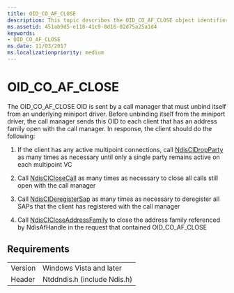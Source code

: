 ```yaml
---
title: OID_CO_AF_CLOSE
description: This topic describes the OID_CO_AF_CLOSE object identifier (OID).
ms.assetid: 451ab9d5-e118-41c9-8d16-02d75a25a1d4
keywords:
- OID_CO_AF_CLOSE
ms.date: 11/03/2017
ms.localizationpriority: medium
---
```


# OID_CO_AF_CLOSE

The OID_CO_AF_CLOSE OID is sent by a call manager that must unbind itself from an underlying miniport driver. Before unbinding itself from the miniport driver, the call manager sends this OID to each client that has an address family open with the call manager. In response, the client should do the following:

1. If the client has any active multipoint connections, call [NdisClDropParty](https://docs.microsoft.com/windows-hardware/drivers/ddi/ndis/nf-ndis-ndiscldropparty) as many times as necessary until only a single party remains active on each multipoint VC

2. Call [NdisClCloseCall](https://docs.microsoft.com/windows-hardware/drivers/ddi/ndis/nf-ndis-ndisclclosecall) as many times as necessary to close all calls still open with the call manager

3. Call [NdisClDeregisterSap](https://docs.microsoft.com/windows-hardware/drivers/ddi/ndis/nf-ndis-ndisclderegistersap) as many times as necessary to deregister all SAPs that the client has registered with the call manager

4. Call [NdisClCloseAddressFamily](https://docs.microsoft.com/windows-hardware/drivers/ddi/ndis/nf-ndis-ndisclcloseaddressfamily) to close the address family referenced by NdisAfHandle in the request that contained OID_CO_AF_CLOSE

## Requirements

| | |
| --- | --- |
| Version | Windows Vista and later |
| Header | Ntddndis.h (include Ndis.h) |

